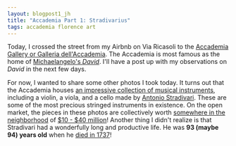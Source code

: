 ```yaml
---
layout: blogpost1_jh
title: "Accademia Part 1: Stradivarius"
tags: accademia florence art 
---
```


Today, I crossed the street from my Airbnb on Via Ricasoli to the [Accademia Gallery or Galleria dell'Accademia](http://en.wikipedia.org/wiki/Galleria_dell'Accademia). The Accademia is most famous as the home of [Michaelangelo's *David*](http://en.wikipedia.org/wiki/David_(Michelangelo)). I'll have a post up with my observations on *David* in the next few days. 

For now, I wanted to share some other photos I took today. It turns out that the Accademia houses [an impressive collection of musical instruments](http://www.accademia.org/explore-museum/halls/museum-musical-instruments/), including a violin, a viola, and a cello made by [Antonio Stradivari](http://en.wikipedia.org/wiki/Antonio_Stradivari).  These are some of the most precious stringed instruments in existence. On the open market, the pieces in these photos are collectively worth [somewhere in the neighborhood](http://www.cmuse.org/12-most-expensive-violins/) of [$10 - $40 million](http://www.bloomberg.com/bw/articles/2014-06-26/worlds-most-expensive-instrument-stradivarius-viola-fails-to-sell)! Another thing I didn't realize is that Stradivari had a wonderfully long and productive life. He was **93 (maybe 94) years old** when he [died in 1737](http://en.wikipedia.org/wiki/Antonio_Stradivari#.22Golden.22_period_and_later_years)!
